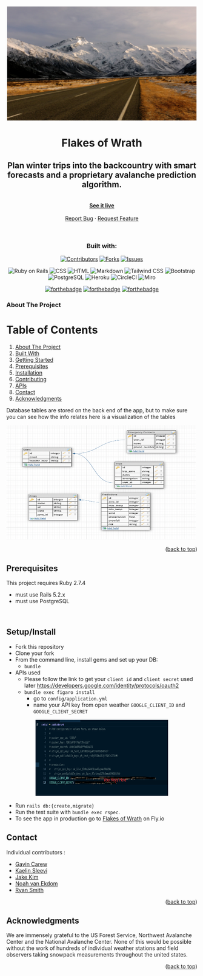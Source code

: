 <!-- Improved compatibility of back to top link: See: https://github.com/othneildrew/Best-README-Template/pull/73 -->
<a name="readme-top"></a>
<!--
*** Thanks for checking out the Best-README-Template. If you have a suggestion
*** that would make this better, please fork the repo and create a pull request
*** or simply open an issue with the tag "enhancement".
*** Don't forget to give the project a star!
*** Thanks again! Now go create something AMAZING! :D
-->

<!-- PROJECT SHIELDS -->
<!--
*** I'm using markdown "reference style" links for readability.
*** Reference links are enclosed in brackets [ ] instead of parentheses ( ).
*** See the bottom of this document for the declaration of the reference variables
*** for contributors-url, forks-url, etc. This is an optional, concise syntax you may use.
*** https://www.markdownguide.org/basic-syntax/#reference-style-links
-->
<center>

<!-- PROJECT LOGO -->
<br />
<div align="center">
  <a href="https://github.com/Avalanche-Safety-People/flakes_of_wrath_fe">
    <img src="app/assets/images/iso-republic-scenic-road-snowy-mountains Small.png" alt="Logo" width="500" height="300">
  </a>

<h1 align="center"><strong>Flakes of Wrath</strong></h1>

  <p align="center">
    <h2> Plan winter trips into the backcountry with smart forecasts and a proprietary avalanche prediction algorithm.  </h2>
    <br />
    <a href="https://flakes-of-wrath.fly.dev"><strong>See it live</strong></a>
    <br />
    <br />
    <a href="https://github.com/Avalanche-Safety-People/flakes_of_wrath_fe/issues">Report Bug</a>
    ·
    <a href="https://github.com/Avalanche-Safety-People/flakes_of_wrath_fe/issues">Request Feature</a>
  </p>
</div>
<br>

### Built with:

[![Contributors][contributors-shield]][contributors-url]
[![Forks][forks-shield]][forks-url]
[![Issues][issues-shield]][issues-url]

![Ruby on Rails](https://img.shields.io/badge/Ruby_on_Rails-CC0000?style=for-the-badge&logo=ruby-on-rails&logoColor=white)
![CSS](https://img.shields.io/badge/CSS-239120?&style=for-the-badge&logo=css3&logoColor=white)
![HTML](https://img.shields.io/badge/HTML-239120?style=for-the-badge&logo=html5&logoColor=white)
![Markdown](https://img.shields.io/badge/Markdown-000000?style=for-the-badge&logo=markdown&logoColor=white)
![Tailwind CSS](https://img.shields.io/badge/Tailwind_CSS-38B2AC?style=for-the-badge&logo=tailwind-css&logoColor=white)
![Bootstrap](https://img.shields.io/badge/Bootstrap-563D7C?style=for-the-badge&logo=bootstrap&logoColor=white)
![PostgreSQL](https://img.shields.io/badge/PostgreSQL-316192?style=for-the-badge&logo=postgresql&logoColor=white)
![Heroku](https://img.shields.io/badge/Heroku-430098?style=for-the-badge&logo=heroku&logoColor=white)
![CircleCI](https://img.shields.io/badge/circleci-343434?style=for-the-badge&logo=circleci&logoColor=white)
![Miro](https://img.shields.io/badge/Miro-050038?style=for-the-badge&logo=Miro&logoColor=white)

[![forthebadge](https://forthebadge.com/images/badges/winter-is-coming.svg)](https://forthebadge.com)
[![forthebadge](https://forthebadge.com/images/badges/does-not-contain-msg.svg)](https://forthebadge.com)
[![forthebadge](https://forthebadge.com/images/badges/uses-badges.svg)](https://forthebadge.com)

</center>


<!-- TABLE OF CONTENTS -->

### About The Project

  <h1><summary>Table of Contents</summary></h1>
  <ol>
    <li>
      <a href="#about-the-project">About The Project</a>
        <li><a href="#built-with">Built With</a></li>
    </li>
    <li>
      <a href="#getting-started">Getting Started</a>
        <li><a href="#prerequisites">Prerequisites</a></li>
        <li><a href="#installation">Installation</a></li>
    </li>
    <li><a href="#contributing">Contributing</a></li>
    <li><a href="#apis">APIs</a></li>
    <li><a href="#contact">Contact</a></li>
    <li><a href="#acknowledgments">Acknowledgments</a></li>
  </ol>



<!-- ABOUT THE PROJECT -->

Database tables are stored on the back end of the app, but to make sure you can see how the info relates here is a visualization of the tables

<img src="app/assets/images/schema.png" alt="Logo" width="500" height="300">

<p align="right">(<a href="#readme-top">back to top</a>)</p>


<!-- GETTING STARTED -->

## Prerequisites

This project requires Ruby 2.7.4
- must use Rails 5.2.x
- must use PostgreSQL

<br>

## Setup/Install
* Fork this repository
* Clone your fork
* From the command line, install gems and set up your DB:
    * `bundle`
* APIs used
  * Please follow the link to get your `client id` and `client secret` used later https://developers.google.com/identity/protocols/oauth2
  * `bundle exec figaro install`
    * go to `config/application.yml`
    * name your API key from open weather `GOOGLE_CLIENT_ID` and `GOOGLE_CLIENT_SECRET`
<center>
<img src="app/assets/images/api-key.png" width="350" height="200">
</center>

* Run `rails db:{create,migrate}`
* Run the test suite with `bundle exec rspec`.
* To see the app in production go to [Flakes of Wrath](https://flakes-of-wrath.fly.dev) on Fly.io

<!-- CONTACT -->
## Contact

Individual contributors :
* [Gavin Carew](https://github.com/gjcarew)
* [Kaelin Sleevi](https://github.com/KaelinSleevi)
* [Jake Kim](https://github.com/LlamaBack)
* [Noah van Ekdom](https://github.com/noahvanekdo)
* [Ryan Smith](https://github.com/RyanChrisSmith)

<p align="right">(<a href="#readme-top">back to top</a>)</p>



<!-- ACKNOWLEDGMENTS -->
## Acknowledgments

We are immensely grateful to the US Forest Service, Northwest Avalanche Center and the  National Avalanche Center. None of this would be possible without the work of hundreds of individual weather stations and field observers taking snowpack measurements throughout the united states. 

<p align="right">(<a href="#readme-top">back to top</a>)</p>




<!-- MARKDOWN LINKS & IMAGES -->
<!-- https://www.markdownguide.org/basic-syntax/#reference-style-links -->
[contributors-shield]: https://img.shields.io/github/contributors/Avalanche-Safety-People/flakes_of_wrath_fe.svg?style=for-the-badge
[contributors-url]: https://github.com/Avalanche-Safety-People/flakes_of_wrath_fe/graphs/contributors
[forks-shield]: https://img.shields.io/github/forks/Avalanche-Safety-People/flakes_of_wrath_fe.svg?style=for-the-badge
[forks-url]: https://github.com/Avalanche-Safety-People/flakes_of_wrath_fe/network/members
[issues-shield]: https://img.shields.io/github/issues/Avalanche-Safety-People/flakes_of_wrath_fe.svg?style=for-the-badge
[issues-url]: https://github.com/Avalanche-Safety-People/flakes_of_wrath_fe/issues
[linkedin-shield]: https://img.shields.io/badge/-LinkedIn-black.svg?style=for-the-badge&logo=linkedin&colorB=555
[linkedin-url]: https://linkedin.com/in/linkedin_username
[product-screenshot]: images/screenshot.png
[Bootstrap.com]: https://img.shields.io/badge/Bootstrap-563D7C?style=for-the-badge&logo=bootstrap&logoColor=white
[Bootstrap-url]: https://getbootstrap.com
[Tailwind.com]: https://tailwindcss.com/
[Tailwind-url]: https://raw.githubusercontent.com/tailwindlabs/tailwindcss/HEAD/.github/logo-light.svg
